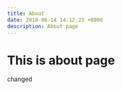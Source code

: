 ```yaml
---
title: About
date: 2018-06-14 14:12:23 +0900
description: About page
---
```


# This is about page
changed

